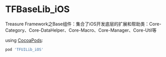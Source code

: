 # TFBaseLib_iOS
Treasure Framework之Base组件：集合了iOS开发底层的扩展和帮助类：Core-Category、Core-DataHelper、Core-Macro、Core-Manager、Core-Util等

using [CocoaPods](https://cocoapods.org/):

```ruby
pod 'TFUILib_iOS'
```
